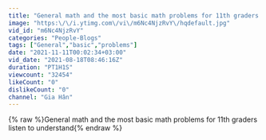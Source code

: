 ```yaml
---
title: "General math and the most basic math problems for 11th graders   listen to understand"
image: "https:\/\/i.ytimg.com\/vi\/m6Nc4NjzRvY\/hqdefault.jpg"
vid_id: "m6Nc4NjzRvY"
categories: "People-Blogs"
tags: ["General","basic","problems"]
date: "2021-11-11T00:02:34+03:00"
vid_date: "2021-08-18T08:46:16Z"
duration: "PT1H1S"
viewcount: "32454"
likeCount: "0"
dislikeCount: "0"
channel: "Gia Hân"
---
```

{% raw %}General math and the most basic math problems for 11th graders   listen to understand{% endraw %}
